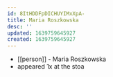 ```yaml
---
id: 8ItHDDFpDICHUYIMxXpA-
title: Maria Roszkowska
desc: ''
updated: 1639759645927
created: 1639759645927
---
```



- [[person]] - Maria Roszkowska
- appeared 1x at the stoa
